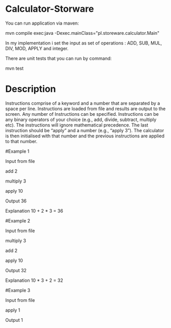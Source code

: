 # Calculator-Storware
You can run application via maven:

mvn compile exec:java -Dexec.mainClass="pl.storeware.calculator.Main"

In my implementation i set the input as set of operations : ADD, SUB, MUL, DIV, MOD, APPLY and integer. 

There are unit tests that you can run by command:

mvn test

# Description
Instructions comprise of a keyword and a number that are separated by a space per
line. Instructions are loaded from file and results are output to the screen. Any number
of Instructions can be specified. Instructions can be any binary operators of your choice
(e.g., add, divide, subtract, multiply etc). The instructions will ignore mathematical
precedence. The last instruction should be “apply” and a number (e.g., “apply 3”). The
calculator is then initialised with that number and the previous instructions are applied
to that number.

#Example 1

Input from file 

add 2

multiply 3

apply 10

Output 36

Explanation 10 + 2 * 3 = 36

#Example 2

Input from file

multiply 3

add 2

apply 10

Output 32

Explanation 10 * 3 + 2 = 32

#Example 3

Input from file 

apply 1

Output 1
